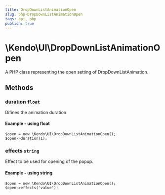 ```yaml
---
title: DropDownListAnimationOpen
slug: php-DropDownListAnimationOpen
tags: api, php
publish: true
---
```


# \Kendo\UI\DropDownListAnimationOpen

A PHP class representing the open setting of DropDownListAnimation.


## Methods

### duration `float`

Difines the animation duration.


#### Example - using float
    $open = new \Kendo\UI\DropDownListAnimationOpen();
    $open->duration(1);

### effects `string`

Effect to be used for opening of the popup.


#### Example - using string
    $open = new \Kendo\UI\DropDownListAnimationOpen();
    $open->effects('value');

